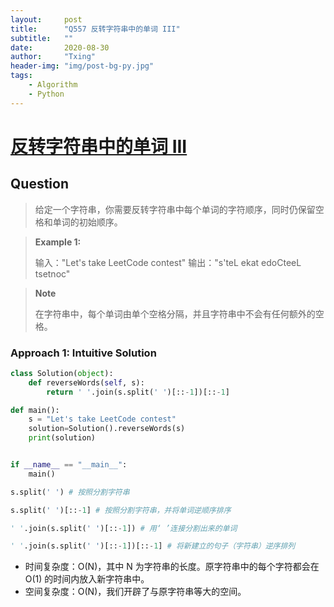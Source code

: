 ```yaml
---
layout:     post
title:      "Q557 反转字符串中的单词 III"
subtitle:   ""
date:       2020-08-30
author:     "Txing"
header-img: "img/post-bg-py.jpg"
tags:
    - Algorithm
    - Python
---
```


# [反转字符串中的单词 III](<https://leetcode-cn.com/problems/reverse-words-in-a-string-iii/>)

## Question

> 给定一个字符串，你需要反转字符串中每个单词的字符顺序，同时仍保留空格和单词的初始顺序。

> **Example 1:**
>
> 输入："Let's take LeetCode contest"
> 输出："s'teL ekat edoCteeL tsetnoc"

>**Note**
>
>在字符串中，每个单词由单个空格分隔，并且字符串中不会有任何额外的空格。



### Approach 1: Intuitive Solution

```python
class Solution(object):
    def reverseWords(self, s):
		return ' '.join(s.split(' ')[::-1])[::-1]

def main():
    s = "Let's take LeetCode contest"
    solution=Solution().reverseWords(s)
    print(solution)


if __name__ == "__main__":
    main()
```

```python
s.split(' ') # 按照分割字符串

s.split(' ')[::-1] # 按照分割字符串，并将单词逆顺序排序

' '.join(s.split(' ')[::-1]) # 用‘ ’连接分割出来的单词

' '.join(s.split(' ')[::-1])[::-1] # 将新建立的句子（字符串）逆序排列
```



- 时间复杂度：O(N)，其中 N 为字符串的长度。原字符串中的每个字符都会在 O(1) 的时间内放入新字符串中。
- 空间复杂度：O(N)，我们开辟了与原字符串等大的空间。


